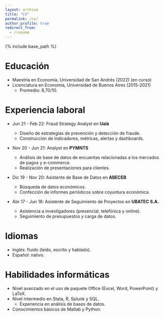 ```yaml
---
layout: archive
title: "CV"
permalink: /cv/
author_profile: true
redirect_from:
  - /resume
---
```


{% include base_path %}

Educación
======
* Maestría en Economía, Universidad de San Andrés (2022) (en curso)
* Licenciatura en Economía, Universidad de Buenos Aires (2015-2021)
  * Promedio: 8,70/10.

Experiencia laboral
======
* Jun 21 - Feb 22: Fraud Strategy Analyst en <strong> Ualá </strong>
  * Diseño de estrategias de prevención y detección de fraude.
  * Construcción de indicadores, métricas, alertas y dashboards.

* Nov 20 - Jun 21: Analyst en <strong> PYMNTS </strong>
  * Análisis de base de datos de encuentas relacionadas a los mercados de pagos y e-commerce.
  * Realización de presentaciones para clientes.

* Dic 19 - Nov 20: Asistente de Base de Datos en <strong> ABECEB </strong>
  * Búsqueda de datos económicos.
  * Confección de informes periódicos sobre coyuntura económica.
 
* Abr 17 - Jun 18: Asistente de Seguimiento de Proyectos en <strong> UBATEC S.A. </strong>
  * Asistencia a investigadores (presencial, telefónica y online).
  * Seguimiento de presupuestos y carga de datos.

Idiomas
======

* Inglés: fluido (leído, escrito y hablado).
* Español: nativo.

Habilidades informáticas
======

* Nivel avanzado en el uso de paquete Office (Excel, Word, PowerPoint) y LaTeX.
* Nivel intermedio en Stata, R, Splunk y SQL. 
  * Experiencia en análisis de bases de datos.
* Conocimientos básicos de Matlab y Python.

